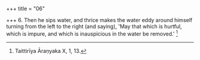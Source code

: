 +++
title = "06"

+++
6. Then he sips water, and thrice makes the water eddy around himself turning from the left to the right (and saying), 'May that which is hurtful, which is impure, and which is inauspicious in the water be removed.' [^5] 


[^5]:  Taittirīya Āraṇyaka X, 1, 13.
